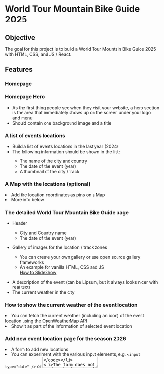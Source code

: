 <h1>World Tour Mountain Bike Guide 2025</h1>
<h2>Objective</h2>
<p>The goal for this project is to build a World Tour Mountain Bike Guide 2025 with HTML, CSS, and JS / React.</p>
<h2>Features</h2>
<h3>Homepage</h3>
<h3>Homepage Hero</h3>
<ul>
<li>As the first thing people see when they visit your website, a hero section is the area that immediately shows up on the screen under your logo and menu</li>
<li>Should contain one background image and a title</li>
</ul>
<h3>A list of events locations</h3>
<ul>
<li>Build a list of events locations in the last year (2024)</li>
<li>The following information should be shown in the list:</li>
<ul>
<li>The name of the city and country</li>
<li>The date of the event (year)</li>
<li>A thumbnail of the city / track</li>
</ul>
</ul>
<h3>A Map with the locations (optional)</h3>
<li>Add the location coordinates as pins on a Map</li>
<li>More info below</li>

<h3>The detailed World Tour Mountain Bike Guide page</h3>
<ul>
<li>Header</li>
<ul>
<li>City and Country name</li>
<li>The date of the event (year)</li>
</ul>
</ul>
<ul>
<li>Gallery of images for the location / track zones</li>
<ul>
<li>You can create your own gallery or use open source gallery frameworks</li>
<li>An example for vanilla HTML, CSS and JS</li>
<a href="https://www.w3schools.com/howto/howto_js_slideshow.asp">How to SlideShow</a>
</ul>
</ul>
<ul>
<li>A description of the event (can be Lipsum, but it always looks nicer with real text)</li>
<li>The current weather in the city</li>
</ul>
<h3>How to show the current weather of the event location</h3>
<li>You can fetch the current weather (including an icon) of the event location using the <a href="https://openweathermap.org/api">OpenWeatherMap API</a></li>
<li>Show it as part of the information of selected event location</li>

<h3>Add new event location page for the season 2026</h3>
<li>A form to add new locations</li>
<li>You can experiment with the various input elements, e.g. <code>&lt;input type="date" /&gt;</code> or <code><textarea></code></li>
<li>The form does not need to be functional but when clicking submit a preview of the inserted data should be shown in the console log</li>



<h3>The Owner page</h3>
<li>A page to showcase the author of the event guide</li>
<li>Be as creative as you want :)</li>


<h2>Bonus tasks</h2>
<h3>JSON</h3>
<li>Create your own JSON file with all the blog data in the form of a Mock API</li>

<h3>Forecast</h3>
<li>Add the forecast for the next few days in the detail section of a event location</li>

<h3>Map</h3>
<li>So far, we have not played around with embedding a Map. If you want to, feel free to play around with a Map API and how to integrate it in your app. You could then show the event location on a map for every event location.</li>
<li>Feel free to use any Map APIs like Google Maps or MapBox</li>

<li><a href="https://developers.google.com/maps/documentation/javascript/overview?hl=pt-br">Google Maps API</a></li>
<li><a href="https://www.mapbox.com/">MapBox</a> I reccomend this one for easiness and good documentation</li>


<h2>Considerations</h2>
<li>The mockups provided are for example only, feel free to design/structure your site as you see fit;</li>
<li>Have responsiveness in mind, do your best to make your website look good in both Desktop and Mobile browsers;</li>
<li>When starting to implement, focus on creating the HTML and CSS first, JS becomes much simpler when you already have an UI to code for;</li>
<li>Style your website at will, feel free to use a CSS framework like Tailwind, Bulma or Bootstrap;</li>
<li>Use Wouter as the routing framework for React</li>
<li>You are allowed (and even encouraged) to ask your classmates for help or help them;</li>
<li>You can ask the teacher for support at any time</li>

<h2>Submission</h2>
<p></p>Submission deadline is on the <code>21st of December</code> to submit the project, send us an email with the following information:</p>
<ul>
<li>Project:</li>
<ul>
<li>Link to your project’s Github repository or Code Sandbox</li>
<li>A zip with the project is also acceptable</li>
</ul>
<li>Send it to Helder Pereira :]</li>
</ul>



